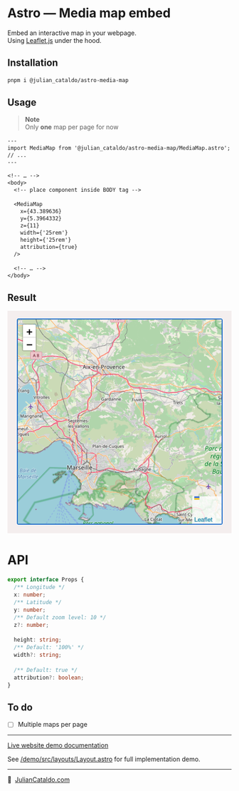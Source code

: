 # Astro — Media map embed

Embed an interactive map in your webpage.  
Using [Leaflet.js](https://leafletjs.com) under the hood.

## Installation

```sh
pnpm i @julian_cataldo/astro-media-map
```

## Usage

> **Note**  
> Only **one** map per page for now

```astro
---
import MediaMap from '@julian_cataldo/astro-media-map/MediaMap.astro';
// ...
---
```

```astro
<!-- … -->
<body>
  <!-- place component inside BODY tag -->

  <MediaMap
    x={43.389636}
    y={5.3964332}
    z={11}
    width={'25rem'}
    height={'25rem'}
    attribution={true}
  />

  <!-- … -->
</body>
```

## Result

![](../../../docs/component-media-map.png)

# API

```ts
export interface Props {
  /** Longitude */
  x: number;
  /** Latitude */
  y: number;
  /** Default zoom level: 10 */
  z?: number;

  height: string;
  /** Default: '100%' */
  width?: string;

  /** Default: true */
  attribution?: boolean;
}
```

## To do

- [ ] Multiple maps per page

---

[Live website demo documentation](../../../../demo)

See [/demo/src/layouts/Layout.astro](../../../demo/src/layouts/Layout.astro)
for full implementation demo.

---

🔗  [JulianCataldo.com](https://www.juliancataldo.com/)
